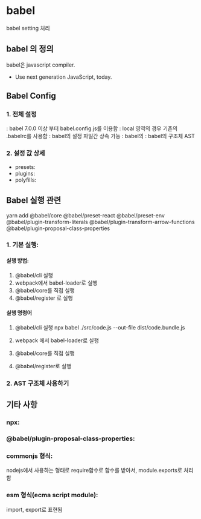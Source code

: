 # babel
babel setting 처리

## babel 의 정의
babel은 javascript compiler.
- Use next generation JavaScript, today.


## Babel Config
### 1. 전체 설정
 : babel 7.0.0 이상 부터 babel.config.js를 이용함
 : local 영역의 경우 기존의 .babelrc를 사용함
 : babel의 설정 파일간 상속 가능
 : babel의 
 : babel의 구조체 AST

### 2. 설정 값 상세
 - presets: 
 - plugins: 
 - polyfills: 

## Babel 실행 관련 

yarn add @babel/core @babel/preset-react @babel/preset-env @babel/plugin-transform-literals @babel/plugin-transform-arrow-functions @babel/plugin-proposal-class-properties

### 1. 기본 실행: 

#### 실행 방법:
 1. @babel/cli 실행
 2. webpack에서 babel-loader로 실행
 3. @babel/core를 직접 실행
 4. @babel/register 로 실행

#### 실행 명령어
 1. @babel/cli 실행
   npx babel ./src/code.js --out-file dist/code.bundle.js
 2. webpack 에서 babel-loader로 실행

 3. @babel/core를 직접 실행

 4. @babel/register로 실행

### 2. AST 구조체 사용하기

## 기타 사항
### npx: 
### @babel/plugin-proposal-class-properties: 
### commonjs 형식:
 nodejs에서 사용하는 형태로 require함수로 함수를 받아서, 
 module.exports로 처리함
### esm 형식(ecma script module):
 import, export로 표현됨